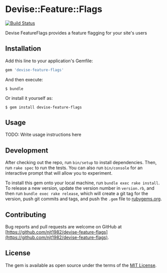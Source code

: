 # Devise::Feature::Flags

[![Build Status](https://travis-ci.org/njt1982/devise-feature-flags.svg?branch=master)](https://travis-ci.org/njt1982/devise-feature-flags)

Devise FeatureFlags provides a feature flagging for your site's users

## Installation

Add this line to your application's Gemfile:

```ruby
gem 'devise-feature-flags'
```

And then execute:

    $ bundle

Or install it yourself as:

    $ gem install devise-feature-flags

## Usage

TODO: Write usage instructions here

## Development

After checking out the repo, run `bin/setup` to install dependencies. Then, run `rake spec` to run the tests. You can also run `bin/console` for an interactive prompt that will allow you to experiment.

To install this gem onto your local machine, run `bundle exec rake install`. To release a new version, update the version number in `version.rb`, and then run `bundle exec rake release`, which will create a git tag for the version, push git commits and tags, and push the `.gem` file to [rubygems.org](https://rubygems.org).

## Contributing

Bug reports and pull requests are welcome on GitHub at [https://github.com/njt1982/devise-feature-flags](https://github.com/njt1982/devise-feature-flags).


## License

The gem is available as open source under the terms of the [MIT License](http://opensource.org/licenses/MIT).

